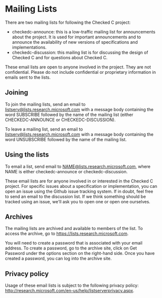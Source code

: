 # Mailing Lists

There are two mailing lists for following the Checked C project:

* checkedc-announce: this is a low-traffic mailing list for announcements about the
project. It is used for important announcements and to announce
the availability of new versions of specifications  and  implementations.
* checkedc-discussion: this mailing list is for discussing the design of Checked C and for 
questions about Checked C.

These email lists are open to anyone involved in the project.  They are not confidential. 
Please do not include confidential or proprietary information in emails sent to the lists.

## Joining

To join the mailing lists, send an email to listserv@lists.research.microsoft.com with a 
message body containing the word SUBSCRIBE followed by the name of the mailing list 
(either CHECKEDC-ANNOUNCE or CHECKEDC-DISCUSSION).

To leave a mailing list, send an email to listserv@lists.research.microsoft.com with a 
message body containing the word UNSUBSCRIBE followed by the name of the mailing list.

## Using the lists

To email a list, send email to NAME@lists.research.microsoft.com, where NAME is either
checkedc-announce or checkedc-discussion.

These email lists are for anyone involved in or interested in the Checked C project.
For specific issues about a specification or implementation, you can  open an issue using 
the Github issue tracking system.  If in doubt, feel free to send an email to the discussion
list.   If we think something should be tracked using an issue, we'll ask you to open one
or open one ourselves.

## Archives

The mailing lists are archived and available to members of the list.  To access
the archive, go to https://lists.research.microsoft.com.  

You will need to create a password that is associated with your email address.
To create a password, go to the archive site, click on Get Password under the
options section on the right-hand side.  Once you have created a password,
you can log into the archive site.

## Privacy policy

Usage of these email lists is subject to the following privacy policy:
http://research.microsoft.com/en-us/help/listserverprivacy.aspx.
